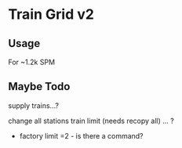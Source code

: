 # Train Grid v2

## Usage

For ~1.2k SPM

## Maybe Todo

supply trains...?

change all stations train limit (needs recopy all) ... ?
- factory limit =2 - is there a command?
